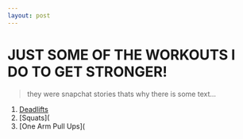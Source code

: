```yaml
---
layout: post
---
```


# JUST SOME OF THE WORKOUTS I DO TO GET STRONGER! 
> they were snapchat stories thats why there is some text...

1. [Deadlifts](https://flic.kr/p/q7ej2G)
2. [Squats](
3. [One Arm Pull Ups](

